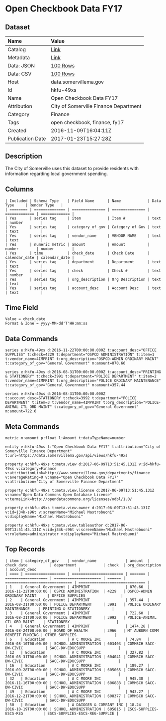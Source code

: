 # Open Checkbook Data FY17

## Dataset

| Name | Value |
| :--- | :---- |
| Catalog | [Link](https://catalog.data.gov/dataset/open-checkbook-data-fy17) |
| Metadata | [Link](https://data.somervillema.gov/api/views/hkfu-49xs) |
| Data: JSON | [100 Rows](https://data.somervillema.gov/api/views/hkfu-49xs/rows.json?max_rows=100) |
| Data: CSV | [100 Rows](https://data.somervillema.gov/api/views/hkfu-49xs/rows.csv?max_rows=100) |
| Host | data.somervillema.gov |
| Id | hkfu-49xs |
| Name | Open Checkbook Data FY17 |
| Attribution | City of Somerville Finance Department |
| Category | Finance |
| Tags | open checkbook, finance, fy17 |
| Created | 2016-11-09T16:04:11Z |
| Publication Date | 2017-01-23T15:27:28Z |

## Description

The City of Somerville uses this dataset to provide residents with information regarding local government spending.

## Columns

```ls
| Included | Schema Type    | Field Name      | Name            | Data Type     | Render Type   |
| ======== | ============== | =============== | =============== | ============= | ============= |
| Yes      | series tag     | item            | Item #          | text          | number        |
| Yes      | series tag     | category_of_gov | Category of Gov | text          | text          |
| Yes      | series tag     | vendor_name     | VENDOR NAME     | text          | text          |
| Yes      | numeric metric | amount          | Amount          | number        | number        |
| Yes      | time           | check_date      | Check Date      | calendar_date | calendar_date |
| Yes      | series tag     | department      | Department      | text          | text          |
| Yes      | series tag     | check           | Check #         | text          | number        |
| Yes      | series tag     | org_description | Org Description | text          | text          |
| Yes      | series tag     | account_desc    | Account Desc    | text          | text          |
```

## Time Field

```ls
Value = check_date
Format & Zone = yyyy-MM-dd'T'HH:mm:ss
```

## Data Commands

```ls
series e:hkfu-49xs d:2016-11-22T00:00:00.000Z t:account_desc="OFFICE SUPPLIES" t:check=4229 t:department="OSPCD ADMINISTRATION" t:item=1 t:vendor_name=4IMPRINT t:org_description="OSPCD-ADMIN ORDINARY MAINT" t:category_of_gov="General Government" m:amount=870.66

series e:hkfu-49xs d:2016-08-31T00:00:00.000Z t:account_desc="PRINTING & STATIONERY" t:check=3991 t:department="POLICE DEPARTMENT" t:item=2 t:vendor_name=4IMPRINT t:org_description="POLICE ORDINARY MAINTENANCE" t:category_of_gov="General Government" m:amount=357.44

series e:hkfu-49xs d:2016-08-31T00:00:00.000Z t:account_desc=STATIONERY t:check=3992 t:department="POLICE DEPARTMENT" t:item=3 t:vendor_name=4IMPRINT t:org_description="POLICE-ANIMAL CTL ORD MAINT" t:category_of_gov="General Government" m:amount=722.6
```

## Meta Commands

```ls
metric m:amount p:float l:Amount t:dataTypeName=number

entity e:hkfu-49xs l:"Open Checkbook Data FY17" t:attribution="City of Somerville Finance Department" t:url=https://data.somervillema.gov/api/views/hkfu-49xs

property e:hkfu-49xs t:meta.view d:2017-06-09T13:51:45.131Z v:id=hkfu-49xs v:category=Finance v:attributionLink=http://www.somervillema.gov/departments/finance v:averageRating=0 v:name="Open Checkbook Data FY17" v:attribution="City of Somerville Finance Department"

property e:hkfu-49xs t:meta.view.license d:2017-06-09T13:51:45.131Z v:name="Open Data Commons Open Database License" v:termsLink=http://opendatacommons.org/licenses/odbl/1.0/

property e:hkfu-49xs t:meta.view.owner d:2017-06-09T13:51:45.131Z v:id=j34k-s96t v:screenName="Michael Mastrobuoni" v:displayName="Michael Mastrobuoni"

property e:hkfu-49xs t:meta.view.tableauthor d:2017-06-09T13:51:45.131Z v:id=j34k-s96t v:screenName="Michael Mastrobuoni" v:roleName=administrator v:displayName="Michael Mastrobuoni"
```

## Top Records

```ls
| item | category_of_gov    | vendor_name             | amount  | check_date          | department            | check  | org_description                | account_desc                   | 
| ==== | ================== | ======================= | ======= | =================== | ===================== | ====== | ============================== | ============================== | 
| 1    | General Government | 4IMPRINT                | 870.66  | 2016-11-22T00:00:00 | OSPCD ADMINISTRATION  | 4229   | OSPCD-ADMIN ORDINARY MAINT     | OFFICE SUPPLIES                | 
| 2    | General Government | 4IMPRINT                | 357.44  | 2016-08-31T00:00:00 | POLICE DEPARTMENT     | 3991   | POLICE ORDINARY MAINTENANCE    | PRINTING & STATIONERY          | 
| 3    | General Government | 4IMPRINT                | 722.60  | 2016-08-31T00:00:00 | POLICE DEPARTMENT     | 3992   | POLICE-ANIMAL CTL ORD MAINT    | STATIONERY                     | 
| 4    | General Government | 4IMPRINT                | 1474.28 | 2016-08-24T00:00:00 | BOARD OF HEALTH       | 3966   | MT AUBURN COMM BENEFIT FUNDING | OTHER SUPPLIES                 | 
| 6    | Education          | A C MOORE INC           | 74.84   | 2016-08-10T00:00:00 | SCHOOL ADMINISTRATION | 603403 | COMMSCH SACC-DW-CIVIC          | SACC-DW-EDUCSUPP               | 
| 12   | Education          | A C MOORE INC           | 327.82  | 2016-08-31T00:00:00 | SCHOOL ADMINISTRATION | 604041 | COMMSCH SACC-DW-CIVIC          | SACC-DW-EDUCSUPP               | 
| 16   | Education          | A C MOORE INC           | 189.27  | 2016-09-28T00:00:00 | SCHOOL ADMINISTRATION | 605065 | COMMSCH SACC-DW-CIVIC          | SACC-DW-EDUCSUPP               | 
| 32   | Education          | A C MOORE INC           | 945.38  | 2016-11-16T00:00:00 | SCHOOL ADMINISTRATION | 606883 | COMMSCH SACC-DW-CIVIC          | SACC-DW-EDUCSUPP               | 
| 49   | Education          | A C MOORE INC           | 943.27  | 2016-12-21T00:00:00 | SCHOOL ADMINISTRATION | 608377 | COMMSCH SACC-DW-CIVIC          | SACC-DW-EDUCSUPP               | 
| 50   | Education          | A DAIGGER & COMPANY INC | 18.24   | 2016-10-19T00:00:00 | SCHOOL ADMINISTRATION | 605815 | ESCS-SUPPLIES-ESCS-REG         | ESCS-SUPPLIES-ESCS-REG-SUPPLIE | 
```